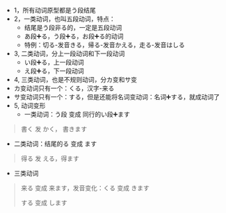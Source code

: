 * 1，所有动词原型都是う段结尾
* 2，一类动词，也叫五段动词，特点：
  * 结尾是う段非る的，一定是五段动词
  * あ段➕る，う段➕る，お段➕る的动词
  * 特例：切る-发音きる，帰る-发音かえる，走る-发音はしる
* 3, 二类动词，分上一段动词和下一段动词
  * い段➕る，上一段动词
  * え段➕る，下一段动词
*  4, 三类动词，也是不规则动词，分カ变和サ变
  * カ变动词只有一个：くる，汉字-来る
  * サ变动词只有一个：する，但是还能将名词变动词：名词➕する，就成动词了
* 5, 动词变形
  * 一类动词：う段 变成 同行的い段➕ます
> 書く  发 かく， 書きます
  * 二类动词：结尾的る 变成 ます
> 得る 发 える，得ます
  * 三类动词
> 来る  变成  来ます，发音变化：くる  变成 きます
> 
> する  变成 します